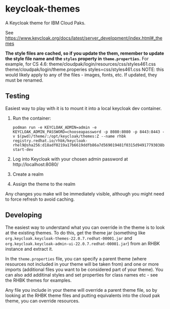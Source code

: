 # keycloak-themes

A Keycloak theme for IBM Cloud Paks.

See https://www.keycloak.org/docs/latest/server_development/index.html#_themes

**The style files are cached, so if you update the them, remember to update the style file name and the `styles` property in `theme.properties`.**
For example, for CS 4.6:
theme/cloudpak/login/resources/css/styles461.css
theme/cloudpak/login/theme.properies styles=css/styles461.css
NOTE: this would likely apply to any of the files - images, fonts, etc.  If updated, they must be renamed.

## Testing

Easiest way to play with it is to mount it into a local keycloak dev container.

1. Run the container:

   ```
   podman run -e KEYCLOAK_ADMIN=admin -e KEYCLOAK_ADMIN_PASSWORD=chooseapassword -p 8080:8080 -p 8443:8443 -v $(pwd)/theme/:/opt/keycloak/themes:Z --name rhbk registry.redhat.io/rhbk/keycloak-rhel9@sha256:d18adf0219a17b6619ddfb86a7d569019481f0315d94917793038ba5c6dc9567 start-dev
   ```

1. Log into Keycloak with your chosen admin password at http://localhost:8080/

1. Create a realm

1. Assign the theme to the realm

Any changes you make will be immediately visible, although you might need to force refresh to avoid caching.

## Developing

The easiest way to understand what you can override in the theme is to look at the existing themes. To do this, get the theme jar (something like `org.keycloak.keycloak-themes-22.0.7.redhat-00001.jar` and `org.keycloak.keycloak-admin-ui-22.0.7.redhat-00001.jar`) from an RHBK instance and extract it.

In the `theme.properties` file, you can specify a parent theme (where resources not included in your theme will be taken from) and one or more imports (additional files you want to be considered part of your theme). You can also add additinal styles and set properties for class names etc - see the RHBK themes for examples.

Any file you include in your theme will override a parent theme file, so by looking at the RHBK theme files and putting equivalents into the cloud pak theme, you can override resources.
